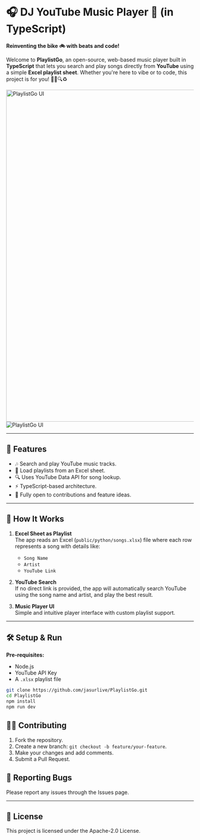 # 🎧 DJ YouTube Music Player 🎵 (in TypeScript)

**Reinventing the bike 🚲 with beats and code!**

Welcome to **PlaylistGo**, an open-source, web-based music player built in **TypeScript** that lets you search and play songs directly from **YouTube** using a simple **Excel playlist sheet**. Whether you're here to vibe or to code, this project is for you! 🎉✅🔍♻️

<img width="1918" height="889" alt="PlaylistGo UI" src="https://github.com/user-attachments/assets/ae79b29c-bd2d-4ca8-87de-72afaa01ec94" />

<img src="https://github.com/user-attachments/assets/a6fc2858-a750-40f1-b4c2-6518c5ad607d" alt="PlaylistGo UI" />

---

## 📜 Features

- 🎶 Search and play YouTube music tracks.
- 📄 Load playlists from an Excel sheet.
- 🔍 Uses YouTube Data API for song lookup.
- ⚡ TypeScript-based architecture.
- 🧩 Fully open to contributions and feature ideas.

---

## 📁 How It Works

1. **Excel Sheet as Playlist**  
   The app reads an Excel (`public/python/songs.xlsx`) file where each row represents a song with details like:

   - `Song Name`
   - `Artist`
   - `YouTube Link`

2. **YouTube Search**  
   If no direct link is provided, the app will automatically search YouTube using the song name and artist, and play the best result.

3. **Music Player UI**  
   Simple and intuitive player interface with custom playlist support.

---

## 🛠️ Setup & Run

**Pre-requisites:**

- Node.js
- YouTube API Key
- A `.xlsx` playlist file

```bash
git clone https://github.com/jasurlive/PlaylistGo.git
cd PlaylistGo
npm install
npm run dev
```

## 🧑‍💻 Contributing

1. Fork the repository.
2. Create a new branch: `git checkout -b feature/your-feature`.
3. Make your changes and add comments.
4. Submit a Pull Request.

## 🐞 Reporting Bugs

Please report any issues through the Issues page.

---

## 📜 License

This project is licensed under the Apache-2.0 License.
